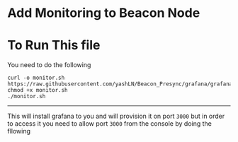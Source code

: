 # Add Monitoring to Beacon Node

# To Run This file 

You need to do the following 

```
curl -o monitor.sh https://raw.githubusercontent.com/yashLN/Beacon_Presync/grafana/grafana/monitor.sh
chmod +x monitor.sh
./monitor.sh
```
---

This will install grafana to you and will provision it on port `3000` but in order to access it you need to allow port `3000` from the console by doing the fllowing

